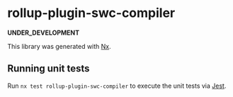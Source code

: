 # rollup-plugin-swc-compiler

**UNDER_DEVELOPMENT**

This library was generated with [Nx](https://nx.dev).

## Running unit tests

Run `nx test rollup-plugin-swc-compiler` to execute the unit tests via [Jest](https://jestjs.io).
